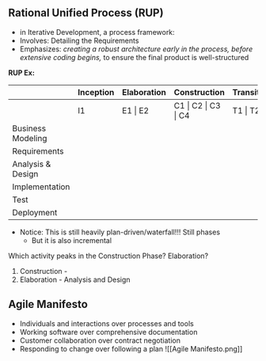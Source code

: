 ## Rational Unified Process (RUP)
- in Iterative Development, a process framework:
- Involves: Detailing the Requirements
- Emphasizes: *creating a robust architecture early in the process, before extensive coding begins,* to ensure the final product is well-structured

**RUP Ex:**

|                   | Inception | Elaboration | Construction         | Transition |
| ----------------- | --------- | ----------- | -------------------- | ---------- |
|                   | I1        | E1 \| E2    | C1 \| C2 \| C3 \| C4 | T1 \| T2   |
| Business Modeling |           |             |                      |            |
| Requirements      |           |             |                      |            |
| Analysis & Design |           |             |                      |            |
| Implementation    |           |             |                      |            |
| Test              |           |             |                      |            |
| Deployment        |           |             |                      |            |
- Notice: This is still heavily plan-driven/waterfall!!! Still phases
	- But it is also incremental

Which activity peaks in the Construction Phase? Elaboration?
1. Construction -
2. Elaboration - Analysis and Design

## Agile Manifesto
- Individuals and interactions over processes and tools
- Working software over comprehensive documentation
- Customer collaboration over contract negotiation
- Responding to change over following a plan
![[Agile Manifesto.png]]
